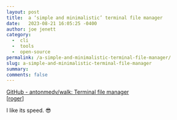 ```yaml
---
layout: post
title:  a ‘simple and minimalistic’ terminal file manager
date:   2023-08-21 16:05:25 -0400
author: joe jenett
category:
  -  cli
  -  tools
  -  open-source
permalink: /a-simple-and-minimalistic-terminal-file-manager/
slug: a-simple-and-minimalistic-terminal-file-manager
summary: 
comments: false
---
```

<p>
<a title="GitHub - antonmedv/walk: Terminal file manager" href="https://github.com/antonmedv/walk">GitHub - antonmedv/walk: Terminal file manager</a><br>[<a href="https://pinboard.in/u:roger">roger</a>]
</p>
<p>
I like its speed. 😎
</p>
<a href="https://brid.gy/publish/mastodon"></a>